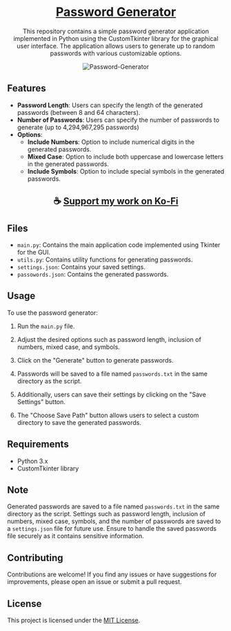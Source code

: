 <div align="center">

# [Password Generator](https://thatsinewave.github.io/Password-Generator)

This repository contains a simple password generator application implemented in Python using the CustomTkinter library for the graphical user interface.
The application allows users to generate up to random passwords with various customizable options.

</div>

<div align="center">

![Password-Generator](https://github.com/ThatSINEWAVE/Password-Generator/assets/133239148/4136f56d-2c08-4acb-8d8b-f377d69a982f)

</div>

## Features
- **Password Length**: Users can specify the length of the generated passwords (between 8 and 64 characters).
- **Number of Passwords**: Users can specify the number of passwords to generate (up to 4,294,967,295 passwords)
- **Options**:
  - **Include Numbers**: Option to include numerical digits in the generated passwords.
  - **Mixed Case**: Option to include both uppercase and lowercase letters in the generated passwords.
  - **Include Symbols**: Option to include special symbols in the generated passwords.

<div align="center">

## ☕ [Support my work on Ko-Fi](https://ko-fi.com/thatsinewave)

</div>

## Files

- `main.py`: Contains the main application code implemented using Tkinter for the GUI.
- `utils.py`: Contains utility functions for generating passwords.
- `settings.json`: Contains your saved settings.
- `passowords.json`: Contains the generated passwords.

## Usage

To use the password generator:

1. Run the `main.py` file.

2. Adjust the desired options such as password length, inclusion of numbers, mixed case, and symbols.

3. Click on the "Generate" button to generate passwords.

4. Passwords will be saved to a file named `passwords.txt` in the same directory as the script.

5. Additionally, users can save their settings by clicking on the "Save Settings" button.

6. The "Choose Save Path" button allows users to select a custom directory to save the generated passwords.

## Requirements

- Python 3.x
- CustomTkinter library

## Note

Generated passwords are saved to a file named `passwords.txt` in the same directory as the script.
Settings such as password length, inclusion of numbers, mixed case, symbols, and the number of passwords are saved to a `settings.json` file for future use.
Ensure to handle the saved passwords file securely as it contains sensitive information.

## Contributing

Contributions are welcome! If you find any issues or have suggestions for improvements, please open an issue or submit a pull request.

## License

This project is licensed under the [MIT License](LICENSE).
